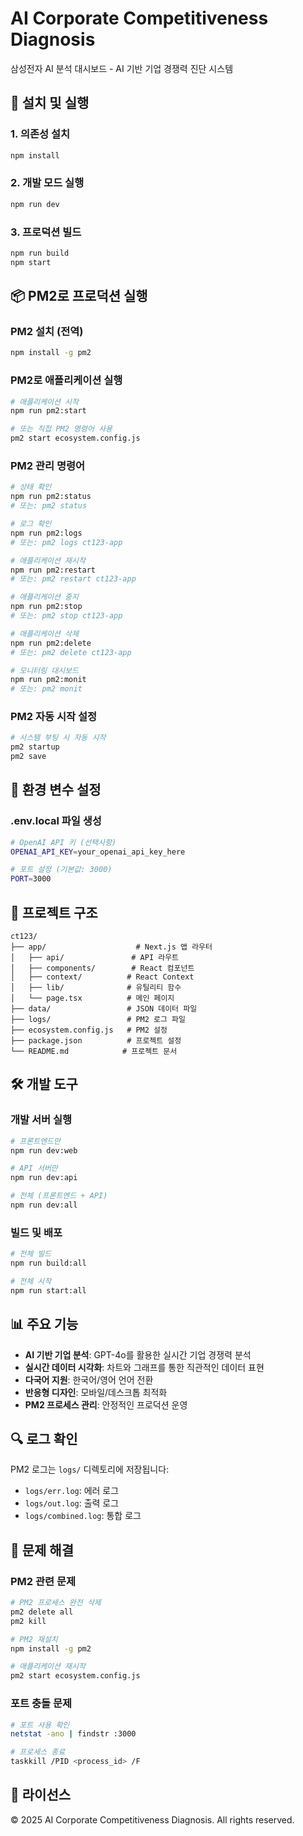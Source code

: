 # AI Corporate Competitiveness Diagnosis

삼성전자 AI 분석 대시보드 - AI 기반 기업 경쟁력 진단 시스템

## 🚀 설치 및 실행

### 1. 의존성 설치
```bash
npm install
```

### 2. 개발 모드 실행
```bash
npm run dev
```

### 3. 프로덕션 빌드
```bash
npm run build
npm start
```

## 📦 PM2로 프로덕션 실행

### PM2 설치 (전역)
```bash
npm install -g pm2
```

### PM2로 애플리케이션 실행
```bash
# 애플리케이션 시작
npm run pm2:start

# 또는 직접 PM2 명령어 사용
pm2 start ecosystem.config.js
```

### PM2 관리 명령어
```bash
# 상태 확인
npm run pm2:status
# 또는: pm2 status

# 로그 확인
npm run pm2:logs
# 또는: pm2 logs ct123-app

# 애플리케이션 재시작
npm run pm2:restart
# 또는: pm2 restart ct123-app

# 애플리케이션 중지
npm run pm2:stop
# 또는: pm2 stop ct123-app

# 애플리케이션 삭제
npm run pm2:delete
# 또는: pm2 delete ct123-app

# 모니터링 대시보드
npm run pm2:monit
# 또는: pm2 monit
```

### PM2 자동 시작 설정
```bash
# 시스템 부팅 시 자동 시작
pm2 startup
pm2 save
```

## 🔧 환경 변수 설정

### .env.local 파일 생성
```bash
# OpenAI API 키 (선택사항)
OPENAI_API_KEY=your_openai_api_key_here

# 포트 설정 (기본값: 3000)
PORT=3000
```

## 📁 프로젝트 구조

```
ct123/
├── app/                    # Next.js 앱 라우터
│   ├── api/               # API 라우트
│   ├── components/        # React 컴포넌트
│   ├── context/          # React Context
│   ├── lib/              # 유틸리티 함수
│   └── page.tsx          # 메인 페이지
├── data/                 # JSON 데이터 파일
├── logs/                 # PM2 로그 파일
├── ecosystem.config.js   # PM2 설정
├── package.json          # 프로젝트 설정
└── README.md            # 프로젝트 문서
```

## 🛠️ 개발 도구

### 개발 서버 실행
```bash
# 프론트엔드만
npm run dev:web

# API 서버만
npm run dev:api

# 전체 (프론트엔드 + API)
npm run dev:all
```

### 빌드 및 배포
```bash
# 전체 빌드
npm run build:all

# 전체 시작
npm run start:all
```

## 📊 주요 기능

- **AI 기반 기업 분석**: GPT-4o를 활용한 실시간 기업 경쟁력 분석
- **실시간 데이터 시각화**: 차트와 그래프를 통한 직관적인 데이터 표현
- **다국어 지원**: 한국어/영어 언어 전환
- **반응형 디자인**: 모바일/데스크톱 최적화
- **PM2 프로세스 관리**: 안정적인 프로덕션 운영

## 🔍 로그 확인

PM2 로그는 `logs/` 디렉토리에 저장됩니다:
- `logs/err.log`: 에러 로그
- `logs/out.log`: 출력 로그
- `logs/combined.log`: 통합 로그

## 🚨 문제 해결

### PM2 관련 문제
```bash
# PM2 프로세스 완전 삭제
pm2 delete all
pm2 kill

# PM2 재설치
npm install -g pm2

# 애플리케이션 재시작
pm2 start ecosystem.config.js
```

### 포트 충돌 문제
```bash
# 포트 사용 확인
netstat -ano | findstr :3000

# 프로세스 종료
taskkill /PID <process_id> /F
```

## 📝 라이선스

© 2025 AI Corporate Competitiveness Diagnosis. All rights reserved. 